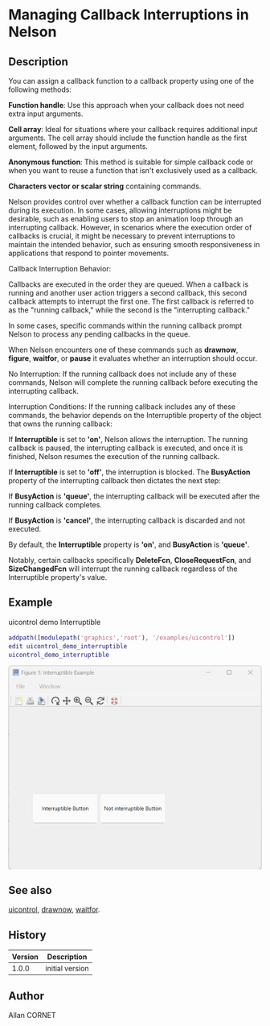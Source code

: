 # Managing Callback Interruptions in Nelson

## Description

  <p>You can assign a callback function to a callback property using one of the following methods:</p>
  <p><b>Function handle</b>: Use this approach when your callback does not need extra input arguments.</p>
  <p><b>Cell array</b>: Ideal for situations where your callback requires additional input arguments. The cell array should include the function handle as the first element, followed by the input arguments.</p>
  <p><b>Anonymous function</b>: This method is suitable for simple callback code or when you want to reuse a function that isn't exclusively used as a callback.</p>
  <p><b>Characters vector or scalar string</b> containing commands.</p>
  <p/>
  <p>Nelson provides control over whether a callback function can be interrupted during its execution. In some cases, allowing interruptions might be desirable, such as enabling users to stop an animation loop through an interrupting callback. However, in scenarios where the execution order of callbacks is crucial, it might be necessary to prevent interruptions to maintain the intended behavior, such as ensuring smooth responsiveness in applications that respond to pointer movements.</p>
  <p/>
  <p>Callback Interruption Behavior:</p>
  <p/>
  <p>Callbacks are executed in the order they are queued. When a callback is running and another user action triggers a second callback, this second callback attempts to interrupt the first one. The first callback is referred to as the "running callback," while the second is the "interrupting callback."</p>
  <p/>
  <p>In some cases, specific commands within the running callback prompt Nelson to process any pending callbacks in the queue.</p>
  <p>When Nelson encounters one of these commands such as <b>drawnow</b>, <b>figure</b>, <b>waitfor</b>, or <b>pause</b> it evaluates whether an interruption should occur.</p>
  <p/>
  <p>No Interruption: If the running callback does not include any of these commands, Nelson will complete the running callback before executing the interrupting callback.</p>
  <p/>
  <p>Interruption Conditions: If the running callback includes any of these commands, the behavior depends on the Interruptible property of the object that owns the running callback:</p>
  <p/>
  <p>If <b>Interruptible</b> is set to <b>'on'</b>, Nelson allows the interruption. The running callback is paused, the interrupting callback is executed, and once it is finished, Nelson resumes the execution of the running callback.</p>
  <p>If <b>Interruptible</b> is set to <b>'off'</b>, the interruption is blocked. The <b>BusyAction</b> property of the interrupting callback then dictates the next step:</p>
  <p>If <b>BusyAction</b> is <b>'queue'</b>, the interrupting callback will be executed after the running callback completes.</p>
  <p>If <b>BusyAction</b> is <b>'cancel'</b>, the interrupting callback is discarded and not executed.</p>
  <p>By default, the <b>Interruptible</b> property is <b>'on'</b>, and <b>BusyAction</b> is <b>'queue'</b>.</p>
  <p/>
  <p>Notably, certain callbacks specifically <b>DeleteFcn</b>, <b>CloseRequestFcn</b>, and <b>SizeChangedFcn</b> will interrupt the running callback regardless of the Interruptible property's value.</p>

## Example

uicontrol demo Interruptible

```matlab
addpath([modulepath('graphics','root'), '/examples/uicontrol'])
edit uicontrol_demo_interruptible
uicontrol_demo_interruptible
```

<img src="uicontrol_6_E87E65E2.png" align="middle"/>

## See also

[uicontrol](uicontrol.md), [drawnow](drawnow.md), [waitfor](waitfor.md).

## History

| Version | Description     |
| ------- | --------------- |
| 1.0.0   | initial version |

## Author

Allan CORNET
